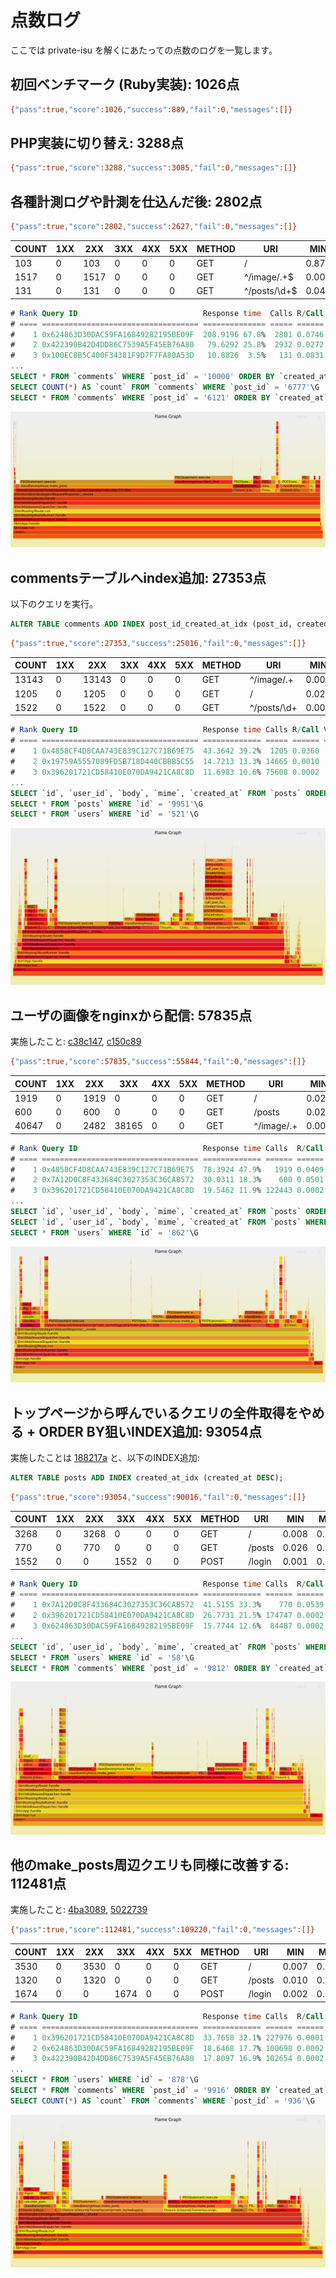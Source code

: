 # 点数ログ

ここでは private-isu を解くにあたっての点数のログを一覧します。

## 初回ベンチマーク (Ruby実装): 1026点

```sh
{"pass":true,"score":1026,"success":889,"fail":0,"messages":[]}
```

## PHP実装に切り替え: 3288点

```sh
{"pass":true,"score":3288,"success":3085,"fail":0,"messages":[]}
```

## 各種計測ログや計測を仕込んだ後: 2802点

```sh
{"pass":true,"score":2802,"success":2627,"fail":0,"messages":[]}
```

| COUNT | 1XX | 2XX  | 3XX | 4XX | 5XX | METHOD |        URI         |  MIN  |  MAX  |   SUM   |  AVG  |  P90  |  P95  |  P99  | STDDEV | MIN(BODY) |  MAX(BODY)  |   SUM(BODY)   | AVG(BODY)  |
|-------|-----|------|-----|-----|-----|--------|--------------------|-------|-------|---------|-------|-------|-------|-------|--------|-----------|-------------|---------------|------------|
| 103   | 0   | 103  | 0   | 0   | 0   | GET    | /                  | 0.875 | 5.175 | 275.395 | 2.674 | 3.712 | 4.270 | 5.005 | 0.823  | 4409.000  | 5886.000    | 537822.000    | 5221.573   |
| 1517  | 0   | 1517 | 0   | 0   | 0   | GET    | ^/image/.+$        | 0.001 | 2.456 | 268.300 | 0.177 | 0.520 | 0.838 | 1.912 | 0.331  | 34439.000 | 1057898.000 | 295909057.000 | 195062.002 |
| 131   | 0   | 131  | 0   | 0   | 0   | GET    | ^/posts/\d+$       | 0.042 | 2.060 | 48.283  | 0.369 | 0.883 | 1.324 | 1.657 | 0.379  | 750.000   | 1836.000    | 167699.000    | 1280.145   |

```sql
# Rank Query ID                            Response time  Calls R/Call V/M
# ==== =================================== ============== ===== ====== ===
#    1 0x624863D30DAC59FA16849282195BE09F  208.9196 67.8%  2801 0.0746  0.00 SELECT comments
#    2 0x422390B42D4DD86C7539A5F45EB76A80   79.6292 25.8%  2932 0.0272  0.00 SELECT comments
#    3 0x100EC8B5C400F34381F9D7F7FA80A53D   10.8826  3.5%   131 0.0831  0.00 SELECT comments
...
SELECT * FROM `comments` WHERE `post_id` = '10000' ORDER BY `created_at` DESC LIMIT 3\G
SELECT COUNT(*) AS `count` FROM `comments` WHERE `post_id` = '6777'\G
SELECT * FROM `comments` WHERE `post_id` = '6121' ORDER BY `created_at` DESC\G
```

![First Bench Flamegraph Result](./images/firstbench-flamegraph.svg)

## commentsテーブルへindex追加: 27353点

以下のクエリを実行。

```sql
ALTER TABLE comments ADD INDEX post_id_created_at_idx (post_id, created_at DESC);
```

```sh
{"pass":true,"score":27353,"success":25016,"fail":0,"messages":[]}
```

| COUNT | 1XX |  2XX  | 3XX | 4XX | 5XX | METHOD |          URI          |  MIN  |  MAX  |   SUM   |  AVG  |  P90  |  P95  |  P99  | STDDEV | MIN(BODY) |  MAX(BODY)  |   SUM(BODY)    | AVG(BODY)  |
|-------|-----|-------|-----|-----|-----|--------|-----------------------|-------|-------|---------|-------|-------|-------|-------|--------|-----------|-------------|----------------|------------|
| 13143 | 0   | 13143 | 0   | 0   | 0   | GET    | ^/image/.+            | 0.001 | 0.109 | 347.973 | 0.026 | 0.039 | 0.045 | 0.062 | 0.011  | 36601.000 | 1156481.000 | 4207002421.000 | 320094.531 |
| 1205  | 0   | 1205  | 0   | 0   | 0   | GET    | /                     | 0.024 | 0.160 | 115.632 | 0.096 | 0.115 | 0.122 | 0.138 | 0.016  | 2478.000  | 5871.000    | 3517612.000    | 2919.180   |
| 1522  | 0   | 1522  | 0   | 0   | 0   | GET    | ^/posts/\d+           | 0.002 | 0.110 | 47.371  | 0.031 | 0.043 | 0.049 | 0.063 | 0.010  | 708.000   | 1885.000    | 1939409.000    | 1274.250   |

```sql
# Rank Query ID                            Response time Calls R/Call V/M 
# ==== =================================== ============= ===== ====== ====
#    1 0x4858CF4D8CAA743E839C127C71B69E75  43.3642 39.2%  1205 0.0360  0.00 SELECT posts
#    2 0x19759A5557089FD5B718D440CBBB5C55  14.7213 13.3% 14665 0.0010  0.00 SELECT posts
#    3 0x396201721CD58410E070DA9421CA8C8D  11.6983 10.6% 75608 0.0002  0.00 SELECT users
...
SELECT `id`, `user_id`, `body`, `mime`, `created_at` FROM `posts` ORDER BY `created_at` DESC\G
SELECT * FROM `posts` WHERE `id` = '9951'\G
SELECT * FROM `users` WHERE `id` = '521'\G
```

![Flamegraph](./images/202412021514-flamegraph.svg)

## ユーザの画像をnginxから配信: 57835点

実施したこと: [c38c147](https://github.com/stefafafan/private-isu-php/commit/c38c147e83ba5a3e4a9ad90fbf757eab5049e9b4), [c150c89](https://github.com/stefafafan/private-isu-php/commit/c150c898422cd8133d5e822ad6f225f46dc2925d)

```sh
{"pass":true,"score":57835,"success":55844,"fail":0,"messages":[]}
```

| COUNT | 1XX | 2XX  |  3XX  | 4XX | 5XX | METHOD |        URI         |  MIN  |  MAX  |   SUM   |  AVG  |  P90  |  P95  |  P99  | STDDEV | MIN(BODY) |  MAX(BODY)  |   SUM(BODY)   | AVG(BODY) |
|-------|-----|------|-------|-----|-----|--------|--------------------|-------|-------|---------|-------|-------|-------|-------|--------|-----------|-------------|---------------|-----------|
| 1919  | 0   | 1919 | 0     | 0   | 0   | GET    | /                  | 0.024 | 0.196 | 242.230 | 0.126 | 0.155 | 0.161 | 0.174 | 0.021  | 2568.000  | 5868.000    | 5735867.000   | 2988.987  |
| 600   | 0   | 600  | 0     | 0   | 0   | GET    | /posts             | 0.025 | 0.226 | 92.714  | 0.155 | 0.186 | 0.193 | 0.208 | 0.027  | 5148.000  | 5964.000    | 3315298.000   | 5525.497  |
| 40647 | 0   | 2482 | 38165 | 0   | 0   | GET    | ^/image/.+         | 0.000 | 0.151 | 74.092  | 0.002 | 0.000 | 0.000 | 0.066 | 0.011  | 0.000     | 1156467.000 | 402646247.000 | 9905.928  |


```sql
# Rank Query ID                            Response time Calls  R/Call V/M
# ==== =================================== ============= ====== ====== ===
#    1 0x4858CF4D8CAA743E839C127C71B69E75  78.3924 47.9%   1919 0.0409  0.00 SELECT posts
#    2 0x7A12D0C8F433684C3027353C36CAB572  30.0311 18.3%    600 0.0501  0.00 SELECT posts
#    3 0x396201721CD58410E070DA9421CA8C8D  19.5462 11.9% 122443 0.0002  0.00 SELECT users
...
SELECT `id`, `user_id`, `body`, `mime`, `created_at` FROM `posts` ORDER BY `created_at` DESC\G
SELECT `id`, `user_id`, `body`, `mime`, `created_at` FROM `posts` WHERE `created_at` <= '2016-01-02T11:44:45+09:00' ORDER BY `created_at` DESC\G
SELECT * FROM `users` WHERE `id` = '862'\G
```

![Flamegraph](./images/202412021555-flamegraph.svg)

## トップページから呼んでいるクエリの全件取得をやめる + ORDER BY狙いINDEX追加: 93054点

実施したことは [188217a](https://github.com/stefafafan/private-isu-php/commit/188217a69723de5d2e09ad4578b1ff7f5aae74ef) と、以下のINDEX追加:

```sql
ALTER TABLE posts ADD INDEX created_at_idx (created_at DESC);
```

```sh
{"pass":true,"score":93054,"success":90016,"fail":0,"messages":[]}
```

| COUNT | 1XX | 2XX  |  3XX  | 4XX | 5XX | METHOD |        URI         |  MIN  |  MAX  |   SUM   |  AVG  |  P90  |  P95  |  P99  | STDDEV | MIN(BODY) |  MAX(BODY)  |   SUM(BODY)   | AVG(BODY) |
|-------|-----|------|-------|-----|-----|--------|--------------------|-------|-------|---------|-------|-------|-------|-------|--------|-----------|-------------|---------------|-----------|
| 3268  | 0   | 3268 | 0     | 0   | 0   | GET    | /                  | 0.008 | 0.181 | 198.681 | 0.061 | 0.077 | 0.083 | 0.102 | 0.014  | 2408.000  | 5867.000    | 9364326.000   | 2865.461  |
| 770   | 0   | 770  | 0     | 0   | 0   | GET    | /posts             | 0.026 | 0.214 | 109.569 | 0.142 | 0.169 | 0.174 | 0.189 | 0.024  | 5123.000  | 5959.000    | 4257236.000   | 5528.878  |
| 1552  | 0   | 0    | 1552  | 0   | 0   | POST   | /login             | 0.001 | 0.104 | 80.263  | 0.052 | 0.070 | 0.074 | 0.085 | 0.014  | 5.000     | 5.000       | 7760.000      | 5.000     |

```sql
# Rank Query ID                            Response time Calls  R/Call V/M
# ==== =================================== ============= ====== ====== ===
#    1 0x7A12D0C8F433684C3027353C36CAB572  41.5155 33.3%    770 0.0539  0.00 SELECT posts
#    2 0x396201721CD58410E070DA9421CA8C8D  26.7731 21.5% 174747 0.0002  0.00 SELECT users
#    3 0x624863D30DAC59FA16849282195BE09F  15.7744 12.6%  84487 0.0002  0.00 SELECT comments
...
SELECT `id`, `user_id`, `body`, `mime`, `created_at` FROM `posts` WHERE `created_at` <= '2016-01-02T11:46:24+09:00' ORDER BY `created_at` DESC\G
SELECT * FROM `users` WHERE `id` = '58'\G
SELECT * FROM `comments` WHERE `post_id` = '9812' ORDER BY `created_at` DESC LIMIT 3\G
```

![Flamegraph](./images/202412021626-flamegraph.svg)

## 他のmake_posts周辺クエリも同様に改善する: 112481点
実施したこと: [4ba3089](https://github.com/stefafafan/private-isu-php/commit/4ba3089cb1814b26bd8eade2a8232800b995cd39), [5022739](https://github.com/stefafafan/private-isu-php/commit/5022739217588edc05e5e1dd9fc996851b1eca3b)

```sh
{"pass":true,"score":112481,"success":109220,"fail":0,"messages":[]}
```

| COUNT | 1XX | 2XX  |  3XX  | 4XX | 5XX | METHOD |        URI         |  MIN  |  MAX  |   SUM   |  AVG  |  P90  |  P95  |  P99  | STDDEV | MIN(BODY) |  MAX(BODY)  |   SUM(BODY)   | AVG(BODY) |
|-------|-----|------|-------|-----|-----|--------|--------------------|-------|-------|---------|-------|-------|-------|-------|--------|-----------|-------------|---------------|-----------|
| 3530  | 0   | 3530 | 0     | 0   | 0   | GET    | /                  | 0.007 | 0.145 | 200.530 | 0.057 | 0.072 | 0.078 | 0.095 | 0.013  | 2538.000  | 22238.000   | 10171918.000  | 2881.563  |
| 1320  | 0   | 1320 | 0     | 0   | 0   | GET    | /posts             | 0.010 | 0.163 | 100.339 | 0.076 | 0.092 | 0.096 | 0.111 | 0.014  | 5153.000  | 5991.000    | 7320225.000   | 5545.625  |
| 1674  | 0   | 0    | 1674  | 0   | 0   | POST   | /login             | 0.002 | 0.089 | 80.399  | 0.048 | 0.064 | 0.068 | 0.078 | 0.013  | 5.000     | 5.000       | 8370.000      | 5.000     |

```sql
# Rank Query ID                            Response time Calls  R/Call V/M
# ==== =================================== ============= ====== ====== ===
#    1 0x396201721CD58410E070DA9421CA8C8D  33.7658 32.1% 227976 0.0001  0.00 SELECT users
#    2 0x624863D30DAC59FA16849282195BE09F  18.6468 17.7% 100698 0.0002  0.00 SELECT comments
#    3 0x422390B42D4DD86C7539A5F45EB76A80  17.8097 16.9% 102654 0.0002  0.00 SELECT comments
...
SELECT * FROM `users` WHERE `id` = '878'\G
SELECT * FROM `comments` WHERE `post_id` = '9916' ORDER BY `created_at` DESC LIMIT 3\G
SELECT COUNT(*) AS `count` FROM `comments` WHERE `post_id` = '936'\G
```

![Flamegraph](./images/202412021707-flamegraph.svg)
